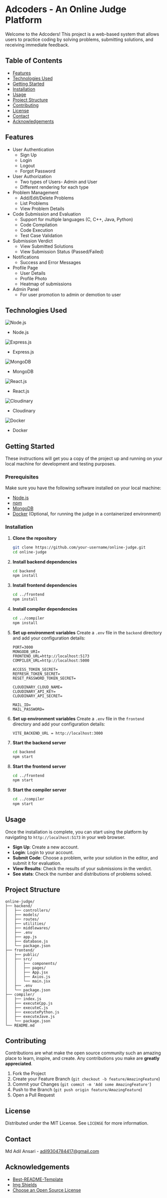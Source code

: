 # Adcoders - An Online Judge Platform

Welcome to the Adcoders! This project is a web-based system that allows users to practice coding by solving problems, submitting solutions, and receiving immediate feedback.


## Table of Contents
- [Features](#features)
- [Technologies Used](#technologies-used)
- [Getting Started](#getting-started)
- [Installation](#installation)
- [Usage](#usage)
- [Project Structure](#project-structure)
- [Contributing](#contributing)
- [License](#license)
- [Contact](#contact)
- [Acknowledgements](#acknowledgements)


## Features
- User Authentication
  - Sign Up
  - Login
  - Logout
  - Forgot Password
- User Authorization
  - Two types of Users- Admin and User
  - Different rendering for each type
- Problem Management
  - Add/Edit/Delete Problems
  - List Problems
  - View Problem Details
- Code Submission and Evaluation
  - Support for multiple languages (C, C++, Java, Python)
  - Code Compilation
  - Code Execution
  - Test Case Validation
- Submission Verdict
  - View Submitted Solutions
  - View Submission Status (Passed/Failed)
- Notifications
  - Success and Error Messages
- Profile Page
  - User Details
  - Profile Photo
  - Heatmap of submissions
- Admin Panel
  - For user promotion to admin or demotion to user

## Technologies Used

![Node.js](https://nodejs.org/static/images/logo.svg)
- Node.js

![Express.js](https://expressjs.com/images/express-facebook-share.png)
- Express.js

![MongoDB](https://webassets.mongodb.com/_com_assets/cms/MongoDB_Logo_FullColorBlack_RGB-4td3yuxzjs.png)
- MongoDB

![React.js](https://upload.wikimedia.org/wikipedia/commons/thumb/a/a7/React-icon.svg/1200px-React-icon.svg.png)
- React.js

![Cloudinary](https://res.cloudinary.com/cloudinary/image/upload/new_cloudinary_logo_square.png)
- Cloudinary

![Docker](https://pbs.twimg.com/profile_images/1749553035133566976/hMA0FbDk_400x400.jpg)
- Docker

## Getting Started

These instructions will get you a copy of the project up and running on your local machine for development and testing purposes.

### Prerequisites

Make sure you have the following software installed on your local machine:
- [Node.js](https://nodejs.org/en/)
- [npm](https://www.npmjs.com/)
- [MongoDB](https://www.mongodb.com/)
- [Docker](https://www.docker.com/) (Optional, for running the judge in a containerized environment)

### Installation

1. **Clone the repository**
    ```bash
    git clone https://github.com/your-username/online-judge.git
    cd online-judge
    ```

2. **Install backend dependencies**
    ```bash
    cd backend
    npm install
    ```

3. **Install frontend dependencies**
    ```bash
    cd ../frontend
    npm install
    ```

4. **Install compiler dependencies**
    ```bash
    cd ../compiler
    npm install
    ```

5. **Set up environment variables**
    Create a `.env` file in the `backend` directory and add your configuration details:
    ```env
    PORT=3000
    MONGODB_URI=
    FRONTEND_URL=http://localhost:5173
    COMPILER_URL=http://localhost:5000

    ACCESS_TOKEN_SECRET=
    REFRESH_TOKEN_SECRET=
    RESET_PASSWORD_TOKEN_SECRET=

    CLOUDINARY_CLOUD_NAME=
    CLOUDINARY_API_KEY=
    CLOUDINARY_API_SECRET=

    MAIL_ID= 
    MAIL_PASSWORD= 
    ```

6. **Set up environment variables**
    Create a `.env` file in the `frontend` directory and add your configuration details:
    ```env
    VITE_BACKEND_URL = http://localhost:3000
    ```

7. **Start the backend server**
    ```bash
    cd backend
    npm start
    ```

8. **Start the frontend server**
    ```bash
    cd ../frontend
    npm start
    ```

9. **Start the compiler server**
    ```bash
    cd ../compiler
    npm start
    ```

## Usage

Once the installation is complete, you can start using the platform by navigating to `http://localhost:5173` in your web browser.

- **Sign Up**: Create a new account.
- **Login**: Login to your account.
- **Submit Code**: Choose a problem, write your solution in the editor, and submit it for evaluation.
- **View Results**: Check the results of your submissions in the verdict.
- **See stats**: Check the number and distributions of problems solved.


## Project Structure

```plaintext
online-judge/
├── backend/
│   ├── controllers/
│   ├── models/
│   ├── routes/
│   ├── utilities/
│   ├── middlewares/
│   ├── .env
│   ├── app.js
│   ├── database.js
│   └── package.json
├── frontend/
│   ├── public/
│   ├── src/
│   │   ├── components/
│   │   ├── pages/
│   │   ├── App.jsx
│   │   ├── Axios.js
│   │   └── main.jsx
│   ├── .env
│   └── package.json
├── compiler/
│   ├── index.js
│   ├── executeCpp.js
│   ├── executeC.js
│   ├── executePython.js
│   ├── executeJave.js
│   └── package.json
└── README.md
```

## Contributing

Contributions are what make the open source community such an amazing place to learn, inspire, and create. Any contributions you make are **greatly appreciated**.

1. Fork the Project
2. Create your Feature Branch (`git checkout -b feature/AmazingFeature`)
3. Commit your Changes (`git commit -m 'Add some AmazingFeature'`)
4. Push to the Branch (`git push origin feature/AmazingFeature`)
5. Open a Pull Request

## License

Distributed under the MIT License. See `LICENSE` for more information.

## Contact

Md Adil Ansari - adil9304784417@gmail.com

## Acknowledgements

* [Best-README-Template](https://github.com/othneildrew/Best-README-Template)
* [Img Shields](https://shields.io/)
* [Choose an Open Source License](https://choosealicense.com/)